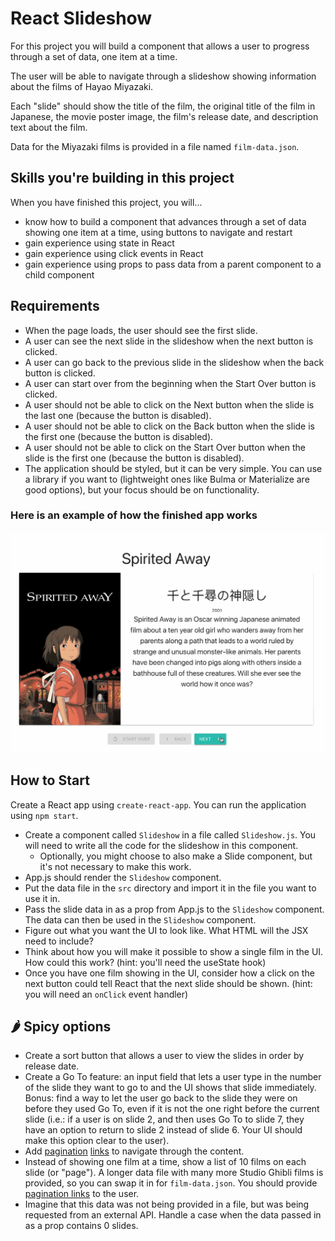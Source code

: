 # React Slideshow

For this project you will build a component that allows a user to progress through a set of data, one item at a time.

The user will be able to navigate through a slideshow showing information about the films of Hayao Miyazaki.

Each "slide" should show the title of the film, the original title of the film in Japanese, the movie poster image, the film's release date, and description text about the film.

Data for the Miyazaki films is provided in a file named `film-data.json`.

## Skills you're building in this project

When you have finished this project, you will...

- know how to build a component that advances through a set of data showing one item at a time, using buttons to navigate and restart
- gain experience using state in React
- gain experience using click events in React
- gain experience using props to pass data from a parent component to a child component

## Requirements

- When the page loads, the user should see the first slide.
- A user can see the next slide in the slideshow when the next button is clicked.
- A user can go back to the previous slide in the slideshow when the back button is clicked.
- A user can start over from the beginning when the Start Over button is clicked.
- A user should not be able to click on the Next button when the slide is the last one (because the button is disabled).
- A user should not be able to click on the Back button when the slide is the first one (because the button is disabled).
- A user should not be able to click on the Start Over button when the slide is the first one (because the button is disabled).
- The application should be styled, but it can be very simple. You can use a library if you want to (lightweight ones like Bulma or Materialize are good options), but your focus should be on functionality.

### Here is an example of how the finished app works

![](react-slides.gif)

## How to Start

Create a React app using `create-react-app`. You can run the application using `npm start`.

- Create a component called `Slideshow` in a file called `Slideshow.js`. You will need to write all the code for the slideshow in this component.
    - Optionally, you might choose to also make a Slide component, but it's not necessary to make this work.
- App.js should render the `Slideshow` component.
- Put the data file in the `src` directory and import it in the file you want to use it in.
- Pass the slide data in as a prop from App.js to the `Slideshow` component. The data can then be used in the `Slideshow` component.
- Figure out what you want the UI to look like. What HTML will the JSX need to include?
- Think about how you will make it possible to show a single film in the UI. How could this work? (hint: you'll need the useState hook)
- Once you have one film showing in the UI, consider how a click on the next button could tell React that the next slide should be shown. (hint: you will need an `onClick` event handler)

## 🌶️ Spicy options

- Create a sort button that allows a user to view the slides in order by release date.
- Create a Go To feature: an input field that lets a user type in the number of the slide they want to go to and the UI shows that slide immediately. Bonus: find a way to let the user go back to the slide they were on before they used Go To, even if it is not the one right before the current slide (i.e.: if a user is on slide 2, and then uses Go To to slide 7, they have an option to return to slide 2 instead of slide 6. Your UI should make this option clear to the user).
- Add [pagination](https://bulma.io/documentation/components/pagination/) [links](https://materializecss.com/pagination.html#!) to navigate through the content.
- Instead of showing one film at a time, show a list of 10 films on each slide (or "page"). A longer data file with many more Studio Ghibli films is provided, so you can swap it in for `film-data.json`. You should provide [pagination links](https://developer.mozilla.org/en-US/docs/Web/CSS/Layout_cookbook/Pagination) to the user.
- Imagine that this data was not being provided in a file, but was being requested from an external API. Handle a case when the data passed in as a prop contains 0 slides.
